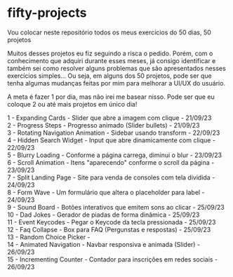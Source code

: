 # fifty-projects

Vou colocar neste repositório todos os meus exercícios do 50 dias, 50 projetos

Muitos desses projetos eu fiz seguindo a risca o pedido. Porém, com o conhecimento que adquiri durante esses meses, já consigo identificar e também sei como resolver alguns problemas que são apresentados nesses exercícios simples... Ou seja, em alguns dos 50 projetos, pode ser que tenha algumas mudanças feitas por mim para melhorar a UI/UX do usuário.

A meta é fazer 1 por dia, mas não irei me basear nisso. Pode ser que eu coloque 2 ou até mais projetos em único dia!

1 - Expanding Cards - Slider que abre a imagem com clique - 21/09/23 <br>
2 - Progress Steps - Progresso animado (Slider bullets) - 21/09/23 <br>
3 - Rotating Navigation Animation - Sidebar usando transform - 22/09/23 <br>
4 - Hidden Search Widget - Input que abre dinamicamente com clique - 22/09/23 <br>
5 - Blurry Loading - Conforme a página carrega, diminui o blur - 23/09/23 <br>
6 - Scroll Animation - Itens "aparecendo" conforme o scroll da página - 23/09/23 <br>
7 - Split Landing Page - Site para venda de consoles com tela dividida - 24/09/23 <br>
8 - Form Wave - Um formulário que altera o placeholder para label - 24/09/23 <br>
9 - Sound Board - Botões interativos que emitem sons ao clicar - 25/09/23 <br>
10 - Dad Jokes - Gerador de piadas de forma dinâmica - 25/09/23 <br>
11 - Event Keycodes - Pegar o Keycode da tecla pressionada - 25/09/23 <br>
12 - Faq Collapse - Box para FAQ (Pergunstas e respostas) - 25/09/23 <br>
13 - Random Choice Picker - <br>
14 - Animated Navigation - Navbar responsiva e animada (Slider) - 26/09/23 <br>
15 - Incrementing Counter - Contador para inscrições em redes sociais - 26/09/23 <br>


